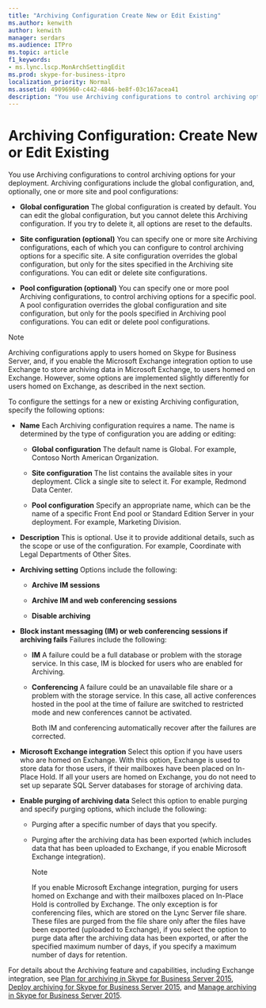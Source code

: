 ```yaml
---
title: "Archiving Configuration Create New or Edit Existing"
ms.author: kenwith
author: kenwith
manager: serdars
ms.audience: ITPro
ms.topic: article
f1_keywords:
- ms.lync.lscp.MonArchSettingEdit
ms.prod: skype-for-business-itpro
localization_priority: Normal
ms.assetid: 49096960-c442-4846-be8f-03c167acea41
description: "You use Archiving configurations to control archiving options for your deployment. Archiving configurations include the global configuration, and, optionally, one or more site and pool configurations:"
---
```


# Archiving Configuration: Create New or Edit Existing
 
You use Archiving configurations to control archiving options for your deployment. Archiving configurations include the global configuration, and, optionally, one or more site and pool configurations:
  
- **Global configuration** The global configuration is created by default. You can edit the global configuration, but you cannot delete this Archiving configuration. If you try to delete it, all options are reset to the defaults.
    
- **Site configuration (optional)** You can specify one or more site Archiving configurations, each of which you can configure to control archiving options for a specific site. A site configuration overrides the global configuration, but only for the sites specified in the Archiving site configurations. You can edit or delete site configurations.
    
- **Pool configuration (optional)** You can specify one or more pool Archiving configurations, to control archiving options for a specific pool. A pool configuration overrides the global configuration and site configuration, but only for the pools specified in Archiving pool configurations. You can edit or delete pool configurations.
    
> [!NOTE]
> Archiving configurations apply to users homed on Skype for Business Server, and, if you enable the Microsoft Exchange integration option to use Exchange to store archiving data in Microsoft Exchange, to users homed on Exchange. However, some options are implemented slightly differently for users homed on Exchange, as described in the next section. 
  
To configure the settings for a new or existing Archiving configuration, specify the following options:
- **Name** Each Archiving configuration requires a name. The name is determined by the type of configuration you are adding or editing:
    
  - **Global configuration** The default name is Global. For example, Contoso North American Organization.
    
  - **Site configuration** The list contains the available sites in your deployment. Click a single site to select it. For example, Redmond Data Center.
    
  - **Pool configuration** Specify an appropriate name, which can be the name of a specific Front End pool or Standard Edition Server in your deployment. For example, Marketing Division.
    
- **Description** This is optional. Use it to provide additional details, such as the scope or use of the configuration. For example, Coordinate with Legal Departments of Other Sites.
    
- **Archiving setting** Options include the following:
    
  - **Archive IM sessions**
    
  - **Archive IM and web conferencing sessions**
    
  - **Disable archiving**
    
- **Block instant messaging (IM) or web conferencing sessions if archiving fails** Failures include the following:
    
  - **IM** A failure could be a full database or problem with the storage service. In this case, IM is blocked for users who are enabled for Archiving.
    
  - **Conferencing** A failure could be an unavailable file share or a problem with the storage service. In this case, all active conferences hosted in the pool at the time of failure are switched to restricted mode and new conferences cannot be activated.
    
    Both IM and conferencing automatically recover after the failures are corrected.
    
- **Microsoft Exchange integration** Select this option if you have users who are homed on Exchange. With this option, Exchange is used to store data for those users, if their mailboxes have been placed on In-Place Hold. If all your users are homed on Exchange, you do not need to set up separate SQL Server databases for storage of archiving data.
    
- **Enable purging of archiving data** Select this option to enable purging and specify purging options, which include the following:
    
  - Purging after a specific number of days that you specify.
    
  - Purging after the archiving data has been exported (which includes data that has been uploaded to Exchange, if you enable Microsoft Exchange integration).
    
    > [!NOTE]
    > If you enable Microsoft Exchange integration, purging for users homed on Exchange and with their mailboxes placed on In-Place Hold is controlled by Exchange. The only exception is for conferencing files, which are stored on the Lync Server file share. These files are purged from the file share only after the files have been exported (uploaded to Exchange), if you select the option to purge data after the archiving data has been exported, or after the specified maximum number of days, if you specify a maximum number of days for retention. 
  
For details about the Archiving feature and capabilities, including Exchange integration, see [Plan for archiving in Skype for Business Server 2015](../../../plan-your-deployment/archiving/archiving.md), [Deploy archiving for Skype for Business Server 2015](../../../deploy/deploy-archiving/deploy-archiving.md), and [Manage archiving in Skype for Business Server 2015](../../../manage/archiving/archiving.md).

